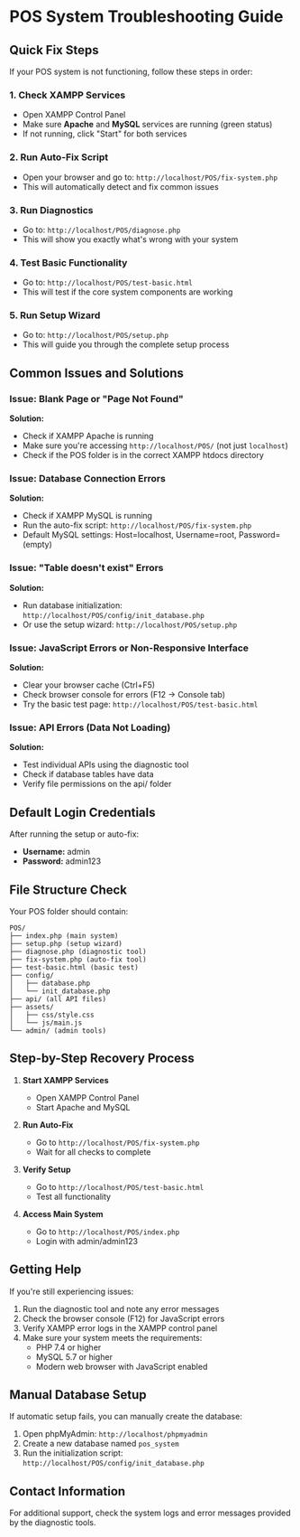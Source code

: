 # POS System Troubleshooting Guide

## Quick Fix Steps

If your POS system is not functioning, follow these steps in order:

### 1. Check XAMPP Services
- Open XAMPP Control Panel
- Make sure **Apache** and **MySQL** services are running (green status)
- If not running, click "Start" for both services

### 2. Run Auto-Fix Script
- Open your browser and go to: `http://localhost/POS/fix-system.php`
- This will automatically detect and fix common issues

### 3. Run Diagnostics
- Go to: `http://localhost/POS/diagnose.php`
- This will show you exactly what's wrong with your system

### 4. Test Basic Functionality
- Go to: `http://localhost/POS/test-basic.html`
- This will test if the core system components are working

### 5. Run Setup Wizard
- Go to: `http://localhost/POS/setup.php`
- This will guide you through the complete setup process

## Common Issues and Solutions

### Issue: Blank Page or "Page Not Found"
**Solution:**
- Check if XAMPP Apache is running
- Make sure you're accessing `http://localhost/POS/` (not just `localhost`)
- Check if the POS folder is in the correct XAMPP htdocs directory

### Issue: Database Connection Errors
**Solution:**
- Check if XAMPP MySQL is running
- Run the auto-fix script: `http://localhost/POS/fix-system.php`
- Default MySQL settings: Host=localhost, Username=root, Password=(empty)

### Issue: "Table doesn't exist" Errors
**Solution:**
- Run database initialization: `http://localhost/POS/config/init_database.php`
- Or use the setup wizard: `http://localhost/POS/setup.php`

### Issue: JavaScript Errors or Non-Responsive Interface
**Solution:**
- Clear your browser cache (Ctrl+F5)
- Check browser console for errors (F12 → Console tab)
- Try the basic test page: `http://localhost/POS/test-basic.html`

### Issue: API Errors (Data Not Loading)
**Solution:**
- Test individual APIs using the diagnostic tool
- Check if database tables have data
- Verify file permissions on the api/ folder

## Default Login Credentials

After running the setup or auto-fix:
- **Username:** admin
- **Password:** admin123

## File Structure Check

Your POS folder should contain:
```
POS/
├── index.php (main system)
├── setup.php (setup wizard)
├── diagnose.php (diagnostic tool)
├── fix-system.php (auto-fix tool)
├── test-basic.html (basic test)
├── config/
│   ├── database.php
│   └── init_database.php
├── api/ (all API files)
├── assets/
│   ├── css/style.css
│   └── js/main.js
└── admin/ (admin tools)
```

## Step-by-Step Recovery Process

1. **Start XAMPP Services**
   - Open XAMPP Control Panel
   - Start Apache and MySQL

2. **Run Auto-Fix**
   - Go to `http://localhost/POS/fix-system.php`
   - Wait for all checks to complete

3. **Verify Setup**
   - Go to `http://localhost/POS/test-basic.html`
   - Test all functionality

4. **Access Main System**
   - Go to `http://localhost/POS/index.php`
   - Login with admin/admin123

## Getting Help

If you're still experiencing issues:

1. Run the diagnostic tool and note any error messages
2. Check the browser console (F12) for JavaScript errors
3. Verify XAMPP error logs in the XAMPP control panel
4. Make sure your system meets the requirements:
   - PHP 7.4 or higher
   - MySQL 5.7 or higher
   - Modern web browser with JavaScript enabled

## Manual Database Setup

If automatic setup fails, you can manually create the database:

1. Open phpMyAdmin: `http://localhost/phpmyadmin`
2. Create a new database named `pos_system`
3. Run the initialization script: `http://localhost/POS/config/init_database.php`

## Contact Information

For additional support, check the system logs and error messages provided by the diagnostic tools.